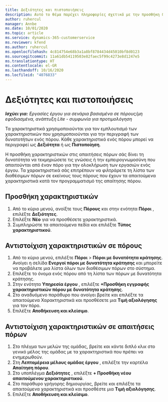 ```yaml
---
title: Δεξιότητες και πιστοποιήσεις
description: Αυτό το θέμα παρέχει πληροφορίες σχετικά με την προσθήκη δεξιοτήτων και χαρακτηριστικών πιστοποίησης σε πόρους.
author: ruhercul
manager: Annbe
ms.date: 10/01/2020
ms.topic: article
ms.service: dynamics-365-customerservice
ms.reviewer: kfend
ms.author: ruhercul
ms.openlocfilehash: 4c814754e68b3a1a8bf8784434d45010bf8d0123
ms.sourcegitcommit: 11a61db54119503e82faec5f99c4273e8d1247e5
ms.translationtype: HT
ms.contentlocale: el-GR
ms.lasthandoff: 10/16/2020
ms.locfileid: "4076833"
---
```

# <a name="skills-and-certifications"></a>Δεξιότητες και πιστοποιήσεις
_**Ισχύει για:** Εργασίες έργου για σενάρια βασισμένα σε πόρους/μη εφοδιασμένα, ανάπτυξη Lite - συμφωνία για προτιμολόγηση_

Τα χαρακτηριστικά χρησιμοποιούνται για τον εμπλουτισμό των χαρακτηριστικών που χρησιμοποιούνται για την περιγραφή των δυνατοτήτων ενός πόρου. Κάθε χαρακτηριστικό ενός πόρου μπορεί να περιγραφεί ως **Δεξιότητα** ή ως **Πιστοποίηση**.

Η προσθήκη χαρακτηριστικών στις απαιτήσεις πόρων σάς δίνει τη δυνατότητα να τεκμηριώσετε τις γνώσεις ή την εμπειρογνωμοσύνη που απαιτούνται από έναν πόρο για την ολοκλήρωση των εργασιών ενός έργου. Τα χαρακτηριστικά σάς επιτρέπουν να φιλτράρετε τη λίστα των διαθέσιμων πόρων σε εκείνους τους πόρους που έχουν τα απαιτούμενα χαρακτηριστικά κατά τον προγραμματισμό της απαίτησης πόρου.

## <a name="add-characteristics"></a>Προσθήκη χαρακτηριστικών

1. Από το κύριο μενού, ανοίξτε τους **Πόρους** και στην ενότητα **Πόροι** , επιλέξτε **Δεξιότητες**.
2. Επιλέξτε **Νέο** για να προσθέσετε χαρακτηριστικά.
3. Συμπληρώστε τα απαιτούμενα πεδία και επιλέξτε **Τύπος χαρακτηριστικού**.

## <a name="assign-characteristics-to-resources"></a>Αντιστοίχιση χαρακτηριστικών σε πόρους

1. Από το κύριο μενού, επιλέξτε **Πόροι** > **Πόροι με δυνατότητα κράτησης**. Ανοίγει η σελίδα **Ενεργοί πόροι με δυνατότητα κράτησης** και μπορείτε να προβάλετε μια λίστα όλων των διαθέσιμων πόρων στο σύστημα.
2. Επιλέξτε το όνομα ενός πόρου από τη λίστα των πόρων με δυνατότητα κράτησης.
3. Στην ενότητα **Υπηρεσία έργου** , επιλέξτε **+Προσθήκη εγγραφής χαρακτηριστικών πόρου με δυνατότητα κράτησης**.
4. Στο αναδυόμενο παράθυρο που ανοίγει βρείτε και επιλέξτε τα απαιτούμενα Χαρακτηριστικά και προσθέσετε μια **Τιμή αξιολόγησης** για τον πόρο.
5. Επιλέξτε **Αποθήκευση και κλείσιμο**.

## <a name="assign-characteristics-to-resource-requirements"></a>Αντιστοίχιση χαρακτηριστικών σε απαιτήσεις πόρων

1. Στο πλέγμα των μελών της ομάδας, βρείτε και κάντε διπλό κλικ στο γενικό μέλος της ομάδας με τα χαρακτηριστικά που πρέπει να ενημερωθούν.
2. Στη **Λεπτομέρεια μέλους ομάδας έργου** , επιλέξτε την καρτέλα **Απαίτηση πόρου**.
3. Στο υποπλέγμα **Δεξιότητες** , επιλέξτε **+ Προσθήκη νέου απαιτούμενου χαρακτηριστικού**.
4. Στο παράθυρο γρήγορης δημιουργίας, βρείτε και επιλέξτε τα απαιτούμενα χαρακτηριστικά και προσθέστε μια **Τιμή αξιολόγησης**.
5. Επιλέξτε **Αποθήκευση και κλείσιμο**.